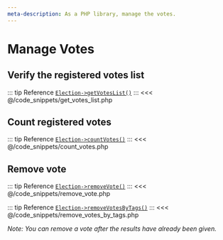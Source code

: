 ```yaml
---
meta-description: As a PHP library, manage the votes.
---
```

# Manage Votes

## Verify the registered votes list

::: tip Reference
[`Election->getVotesList()`](/api-reference/Election%20Class/Election--getVotesList)
:::
<<< @/code_snippets/get_votes_list.php

## Count registered votes

::: tip Reference
[`Election->countVotes()`](/api-reference/Election%20Class/Election--countVotes)
:::
<<< @/code_snippets/count_votes.php

## Remove vote

::: tip Reference
[`Election->removeVote()`](/api-reference/Election%20Class/Election--removeVote)
:::
<<< @/code_snippets/remove_vote.php

::: tip Reference
[`Election->removeVotesByTags()`](/api-reference/Election%20Class/Election--removeVotesByTags)
:::
<<< @/code_snippets/remove_votes_by_tags.php

_Note: You can remove a vote after the results have already been given._